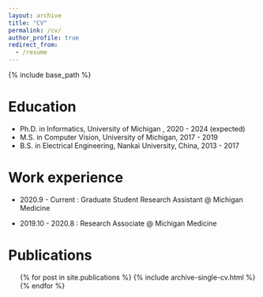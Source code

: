 ```yaml
---
layout: archive
title: "CV"
permalink: /cv/
author_profile: true
redirect_from:
  - /resume
---
```


{% include base_path %}

Education
======
* Ph.D. in Informatics, University of Michigan , 2020 - 2024 (expected)
* M.S. in Computer Vision, University of Michigan, 2017 - 2019
* B.S. in Electrical Engineering, Nankai University, China, 2013 - 2017



Work experience
======
* 2020.9 - Current : Graduate Student Research Assistant @ Michigan Medicine

* 2019.10 - 2020.8 : Research Associate @ Michigan Medicine

  
Publications
======
  <ul>{% for post in site.publications %}
    {% include archive-single-cv.html %}
  {% endfor %}</ul>
  

